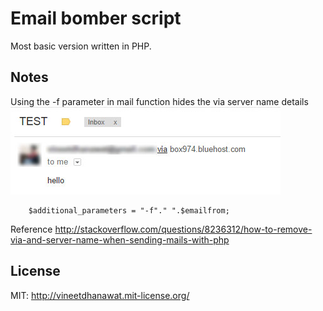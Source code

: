 # Email bomber script
Most basic version written in PHP.

## Notes
Using the -f parameter in mail function hides the via server name details
![Sample](email.jpg "via server details displayed on GMail")

		$additional_parameters = "-f"." ".$emailfrom;

Reference http://stackoverflow.com/questions/8236312/how-to-remove-via-and-server-name-when-sending-mails-with-php

## License

MIT: http://vineetdhanawat.mit-license.org/